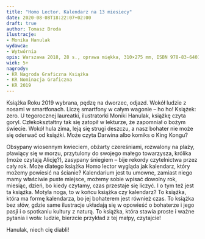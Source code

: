 ```yaml
---
title: "Homo Lector. Kalendarz na 13 miesiecy"
date: 2020-08-08T18:22:07+02:00
draft: true
author: Tomasz Broda
ilustracje:
- Monika Hanulak
wydawca:
- Wytwórnia
opis: Warszawa 2018, 28 s., oprawa miękka, 310×275 mm, ISBN 978-83-64011-65-8
wiek: 5+
nagrody:
- KR Nagroda Graficzna Książka
- KR Nominacja Graficzna
- KR 2019
---
```

Książka Roku 2019 wybrana, pędzę na dworzec, odjazd. Wokół ludzie z nosami w smartfonach. Liczę smartfony w całym wagonie – ho ho! Książek: zero. U tegorocznej laureatki, ilustratorki Moniki Hanulak, książkę czyta goryl. Człekokształtny tak się zatopił w lekturze, że zapomniał o bożym świecie. Wokół hula zima, leją się strugi deszczu, a nasz bohater nie może się oderwać od książki. Może czyta Darwina albo komiks o King Kongu?

Obsypany wiosennym kwieciem, obżarty czereśniami, rozwalony na plaży, pławiący się w morzu, przytulony do swojego małego towarzysza, królika (może czytają Alicję?), zasypany śniegiem – bije rekordy czytelnictwa przez cały rok. Może dlatego książka Homo lector wygląda jak kalendarz, który możemy powiesić na ścianie? Kalendarium jest tu umowne, zamiast niego mamy właściwie puste miejsce, możemy sobie wpisać dowolny rok, miesiąc, dzień, bo kiedy czytamy, czas przestaje się liczyć. I o tym też jest ta książka. Motyla noga, to w końcu książka czy kalendarz? To książka, która ma formę kalendarza, bo jej bohaterem jest również czas. To książka bez słów, gdzie same ilustracje układają się w opowieść o bohaterze i jego pasji i o spotkaniu kultury z naturą. To książka, która stawia proste i ważne pytania i woła: ludzie, bierzcie przykład z tej małpy, czytajcie!

Hanulak, niech cię diabli!
